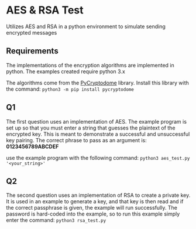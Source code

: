 # AES & RSA Test

Utilizes AES and RSA in a python environment to simulate sending encrypted messages

## Requirements
The implementations of the encryption algorithms are implemented in python. The examples created require python 3.x

The algorithms come from the [PyCryptodome](https://pycryptodome.readthedocs.io/en/latest/src/introduction.html) library. Install this library with the command: `python3 -m pip install pycryptodome`

## Q1
The first question uses an implementation of AES. The example program is set up so that you must enter a string that guesses the plaintext of the encrypted key. This is meant to demonstrate a successful and unsuccessful key pairing. The correct phrase to pass as an argument is: **0123456789ABCDEF**

use the example program with the following command: `python3 aes_test.py '<your_string>'`

## Q2
The second question uses an implementation of RSA to create a private key. It is used in an example to generate a key, and that key is then read and if the correct passphrase is given, the example will run successfully. The password is hard-coded into the example, so to run this example simply enter the command: `python3 rsa_test.py`
